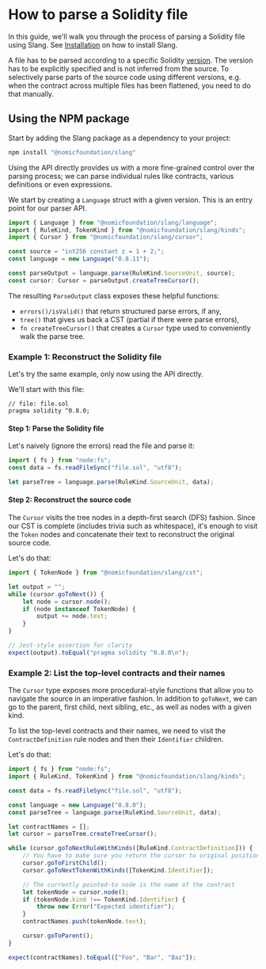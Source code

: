 # How to parse a Solidity file

In this guide, we'll walk you through the process of parsing a Solidity file using Slang. See [Installation](../#installation) on how to install Slang.

A file has to be parsed according to a specific Solidity [version](../../../solidity-specification/supported-versions/). The version has to be explicitly specified and is not inferred from the source. To selectively parse parts of the source code using different versions, e.g. when the contract across multiple files has been flattened, you need to do that manually.

## Using the NPM package

Start by adding the Slang package as a dependency to your project:

```bash
npm install "@nomicfoundation/slang"
```

Using the API directly provides us with a more fine-grained control over the parsing process; we can parse individual rules like contracts, various definitions or even expressions.

We start by creating a `Language` struct with a given version. This is an entry point for our parser API.

```ts
import { Language } from "@nomicfoundation/slang/language";
import { RuleKind, TokenKind } from "@nomicfoundation/slang/kinds";
import { Cursor } from "@nomicfoundation/slang/cursor";

const source = "int256 constant z = 1 + 2;";
const language = new Language("0.8.11");

const parseOutput = language.parse(RuleKind.SourceUnit, source);
const cursor: Cursor = parseOutput.createTreeCursor();
```

The resulting `ParseOutput` class exposes these helpful functions:

-   `errors()/isValid()` that return structured parse errors, if any,
-   `tree()` that gives us back a CST (partial if there were parse errors),
-   `fn createTreeCursor()` that creates a `Cursor` type used to conveniently walk the parse tree.

### Example 1: Reconstruct the Solidity file

Let's try the same example, only now using the API directly.

We'll start with this file:

```solidity
// file: file.sol
pragma solidity ^0.8.0;
```

#### Step 1: Parse the Solidity file

Let's naively (ignore the errors) read the file and parse it:

```ts
import { fs } from "node:fs";
const data = fs.readFileSync("file.sol", "utf8");

let parseTree = language.parse(RuleKind.SourceUnit, data);
```

#### Step 2: Reconstruct the source code

The `Cursor` visits the tree nodes in a depth-first search (DFS) fashion. Since our CST is complete (includes trivia such as whitespace), it's enough to visit the `Token` nodes and concatenate their text to reconstruct the original source code.

Let's do that:

```ts
import { TokenNode } from "@nomicfoundation/slang/cst";

let output = "";
while (cursor.goToNext()) {
    let node = cursor.node();
    if (node instanceof TokenNode) {
        output += node.text;
    }
}

// Jest-style assertion for clarity
expect(output).toEqual("pragma solidity ^0.8.0\n");
```

### Example 2: List the top-level contracts and their names

The `Cursor` type exposes more procedural-style functions that allow you to navigate the source in an imperative fashion. In addition to `goToNext`, we can go to the parent, first child, next sibling, etc., as well as nodes with a given kind.

To list the top-level contracts and their names, we need to visit the `ContractDefinition` rule nodes and then their `Identifier` children.

Let's do that:

```ts
import { fs } from "node:fs";
import { RuleKind, TokenKind } from "@nomicfoundation/slang/kinds";

const data = fs.readFileSync("file.sol", "utf8");

const language = new Language("0.8.0");
const parseTree = language.parse(RuleKind.SourceUnit, data);

let contractNames = [];
let cursor = parseTree.createTreeCursor();

while (cursor.goToNextRuleWithKinds([RuleKind.ContractDefinition])) {
    // You have to make sure you return the cursor to original position
    cursor.goToFirstChild();
    cursor.goToNextTokenWithKinds([TokenKind.Identifier]);

    // The currently pointed-to node is the name of the contract
    let tokenNode = cursor.node();
    if (tokenNode.kind !== TokenKind.Identifier) {
        throw new Error("Expected identifier");
    }
    contractNames.push(tokenNode.text);

    cursor.goToParent();
}

expect(contractNames).toEqual(["Foo", "Bar", "Baz"]);
```

